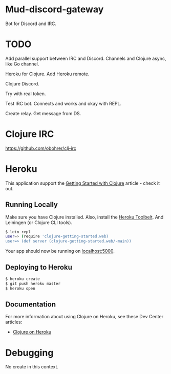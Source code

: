 # Mud-discord-gateway

Bot for Discord and IRC.

# TODO

Add parallel support between IRC and Discord.
Channels and Clojure async, like Go channel.

Heroku for Clojure.
Add Heroku remote.

Clojure Discord.

Try with real token.

Test IRC bot.
Connects and works and okay with REPL.

Create relay.
Get message from DS.

# Clojure IRC
https://github.com/obohrer/clj-irc

# Heroku

This application support the [Getting Started with Clojure](https://devcenter.heroku.com/articles/getting-started-with-clojure) article - check it out.

## Running Locally

Make sure you have Clojure installed.  Also, install the [Heroku Toolbelt](https://toolbelt.heroku.com/).
And Leiningen (or Clojure CLI tools).

```sh
$ lein repl
user=> (require 'clojure-getting-started.web)
user=> (def server (clojure-getting-started.web/-main))
```

Your app should now be running on [localhost:5000](http://localhost:5000/).

## Deploying to Heroku

```sh
$ heroku create
$ git push heroku master
$ heroku open
```

## Documentation

For more information about using Clojure on Heroku, see these Dev Center articles:

- [Clojure on Heroku](https://devcenter.heroku.com/categories/clojure)

# Debugging

No create in this context.
